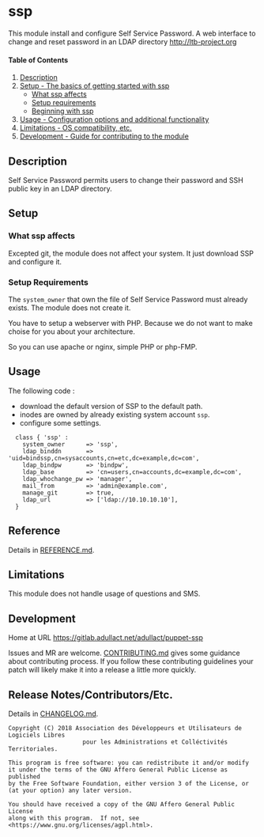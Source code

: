 # ssp

This module install and configure Self Service Password. A web interface to change and reset password in an LDAP directory http://ltb-project.org

#### Table of Contents

1. [Description](#description)
2. [Setup - The basics of getting started with ssp](#setup)
    * [What ssp affects](#what-ssp-affects)
    * [Setup requirements](#setup-requirements)
    * [Beginning with ssp](#beginning-with-ssp)
3. [Usage - Configuration options and additional functionality](#usage)
4. [Limitations - OS compatibility, etc.](#limitations)
5. [Development - Guide for contributing to the module](#development)

## Description

Self Service Password permits users to change their password and SSH public key in an LDAP directory.

## Setup

### What ssp affects

Excepted git, the module does not affect your system. It just download SSP and configure it.

### Setup Requirements

The `system_owner` that own the file of Self Service Password must already exists. The module does not create it.

You have to setup a webserver with PHP. Because we do not want to make choise for you about your architecture.

So you can use apache or nginx, simple PHP or php-FMP.

## Usage

The following code :
 * download the default version of SSP to the default path.
 * inodes are owned by already existing system account `ssp`.
 * configure some settings.

```
  class { 'ssp' :
    system_owner      => 'ssp',
    ldap_binddn       => 'uid=bindssp,cn=sysaccounts,cn=etc,dc=example,dc=com',
    ldap_bindpw       => 'bindpw',
    ldap_base         => 'cn=users,cn=accounts,dc=example,dc=com',
    ldap_whochange_pw => 'manager',
    mail_from         => 'admin@example.com',
    manage_git        => true,
    ldap_url          => ['ldap://10.10.10.10'],
  }
```


## Reference

Details in [REFERENCE.md](https://gitlab.adullact.net/adullact/puppet-ssp/blob/master/REFERENCE.md).

## Limitations

This module does not handle usage of questions and SMS.

## Development

Home at URL https://gitlab.adullact.net/adullact/puppet-ssp

Issues and MR are welcome. [CONTRIBUTING.md](https://gitlab.adullact.net/adullact/puppet-ssp/blob/master/CONTRIBUTING.md) gives some guidance about contributing process. If you follow these contributing guidelines your patch will likely make it into a release a little more quickly.

## Release Notes/Contributors/Etc.

Details in [CHANGELOG.md](https://gitlab.adullact.net/adullact/puppet-ssp/blob/master/CHANGELOG.md).


```
Copyright (C) 2018 Association des Développeurs et Utilisateurs de Logiciels Libres
                     pour les Administrations et Colléctivités Territoriales.

This program is free software: you can redistribute it and/or modify
it under the terms of the GNU Affero General Public License as published
by the Free Software Foundation, either version 3 of the License, or
(at your option) any later version.

You should have received a copy of the GNU Affero General Public License
along with this program.  If not, see <https://www.gnu.org/licenses/agpl.html>.

```
